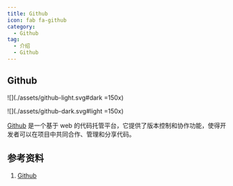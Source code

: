 ```yaml
---
title: Github
icon: fab fa-github
category:
  - Github
tag:
  - 介绍
  - Github
---
```


## Github

![](./assets/github-light.svg#dark =150x)

![](./assets/github-dark.svg#light =150x)

[Github](https://help.github.com/cn) 是一个基于 web 的代码托管平台，它提供了版本控制和协作功能，使得开发者可以在项目中共同合作、管理和分享代码。


## 参考资料

1. [Github](https://help.github.com/cn)
